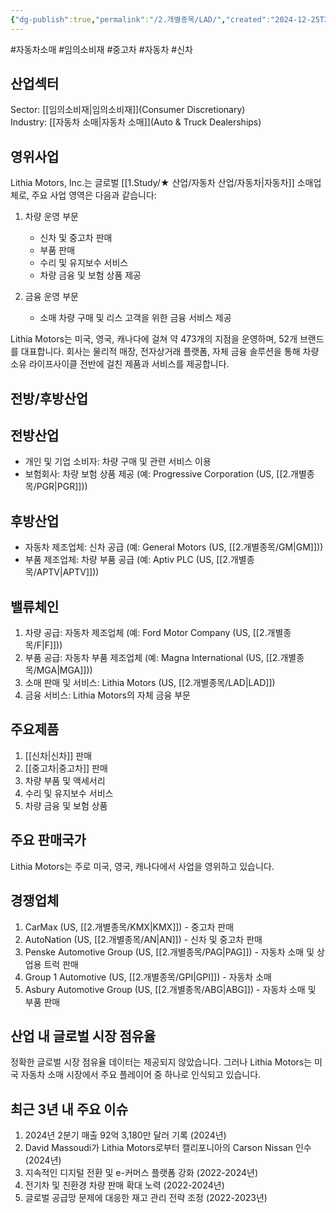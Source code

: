 ```yaml
---
{"dg-publish":true,"permalink":"/2.개별종목/LAD/","created":"2024-12-25T21:16:26.464+09:00","updated":"2025-07-29T21:37:04.832+09:00"}
---
```


#자동차소매 #임의소비재 #중고차 #자동차 #신차

## 산업섹터

Sector: [[임의소비재\|임의소비재]](Consumer Discretionary)  
Industry: [[자동차 소매\|자동차 소매]](Auto & Truck Dealerships)

## 영위사업

Lithia Motors, Inc.는 글로벌 [[1.Study/★ 산업/자동차 산업/자동차\|자동차]] 소매업체로, 주요 사업 영역은 다음과 같습니다:

1. 차량 운영 부문
    
    - 신차 및 중고차 판매
    - 부품 판매
    - 수리 및 유지보수 서비스
    - 차량 금융 및 보험 상품 제공
    
2. 금융 운영 부문
    
    - 소매 차량 구매 및 리스 고객을 위한 금융 서비스 제공
    

Lithia Motors는 미국, 영국, 캐나다에 걸쳐 약 473개의 지점을 운영하며, 52개 브랜드를 대표합니다. 회사는 물리적 매장, 전자상거래 플랫폼, 자체 금융 솔루션을 통해 차량 소유 라이프사이클 전반에 걸친 제품과 서비스를 제공합니다.

## 전방/후방산업

## 전방산업

- 개인 및 기업 소비자: 차량 구매 및 관련 서비스 이용
- 보험회사: 차량 보험 상품 제공 (예: Progressive Corporation (US, [[2.개별종목/PGR\|PGR]]))

## 후방산업

- 자동차 제조업체: 신차 공급 (예: General Motors (US, [[2.개별종목/GM\|GM]]))
- 부품 제조업체: 차량 부품 공급 (예: Aptiv PLC (US, [[2.개별종목/APTV\|APTV]]))

## 밸류체인

1. 차량 공급: 자동차 제조업체 (예: Ford Motor Company (US, [[2.개별종목/F\|F]]))
2. 부품 공급: 자동차 부품 제조업체 (예: Magna International (US, [[2.개별종목/MGA\|MGA]]))
3. 소매 판매 및 서비스: Lithia Motors (US, [[2.개별종목/LAD\|LAD]])
4. 금융 서비스: Lithia Motors의 자체 금융 부문

## 주요제품

1. [[신차\|신차]] 판매
2. [[중고차\|중고차]] 판매
3. 차량 부품 및 액세서리
4. 수리 및 유지보수 서비스
5. 차량 금융 및 보험 상품

## 주요 판매국가

Lithia Motors는 주로 미국, 영국, 캐나다에서 사업을 영위하고 있습니다.

## 경쟁업체

1. CarMax (US, [[2.개별종목/KMX\|KMX]]) - 중고차 판매
2. AutoNation (US, [[2.개별종목/AN\|AN]]) - 신차 및 중고차 판매
3. Penske Automotive Group (US, [[2.개별종목/PAG\|PAG]]) - 자동차 소매 및 상업용 트럭 판매
4. Group 1 Automotive (US, [[2.개별종목/GPI\|GPI]]) - 자동차 소매
5. Asbury Automotive Group (US, [[2.개별종목/ABG\|ABG]]) - 자동차 소매 및 부품 판매

## 산업 내 글로벌 시장 점유율

정확한 글로벌 시장 점유율 데이터는 제공되지 않았습니다. 그러나 Lithia Motors는 미국 자동차 소매 시장에서 주요 플레이어 중 하나로 인식되고 있습니다.

## 최근 3년 내 주요 이슈

1. 2024년 2분기 매출 92억 3,180만 달러 기록 (2024년)
2. David Massoudi가 Lithia Motors로부터 캘리포니아의 Carson Nissan 인수 (2024년)
3. 지속적인 디지털 전환 및 e-커머스 플랫폼 강화 (2022-2024년)
4. 전기차 및 친환경 차량 판매 확대 노력 (2022-2024년)
5. 글로벌 공급망 문제에 대응한 재고 관리 전략 조정 (2022-2023년)